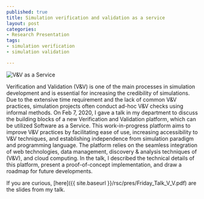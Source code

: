 ```yaml
--- 
published: true
title: Simulation verification and validation as a service
layout: post
categories: 
- Research Presentation
tags:
- simulation verification
- simulation validation

---
```


<img src="{{ site.baseurl }}/images/posts/20200221_v_v_service.png" alt="V&V as a Service" />


Verification and Validation (V&amp;V) is one of the main processes in simulation development and is essential for increasing the credibility of simulations. Due to the extensive time requirement and the lack of common V&amp;V practices, simulation projects often conduct ad-hoc V&amp;V checks using informal methods. On Feb 7, 2020, I gave a talk in my department to discuss the building blocks of a new Verification and Validation platform, which can be utilized Software as a Service. This work-in-progress platform aims to improve V&V practices by facilitating ease of use, increasing accessibility to V&V techniques, and establishing independence from simulation paradigm and programming language. The platform relies on the seamless integration of web technologies, data management, discovery & analysis techniques of (V&amp;V), and cloud computing. In the talk, I described the technical details of this platform, present a proof-of-concept implementation, and draw a roadmap for future developments. 


 If you are curious, [here]({{ site.baseurl }}/rsc/pres/Friday_Talk_V_V.pdf) are the slides from my talk.